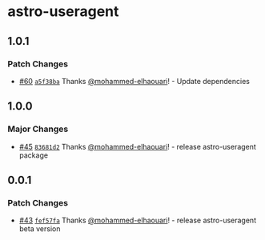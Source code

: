 # astro-useragent

## 1.0.1

### Patch Changes

- [#60](https://github.com/codiume/orbit/pull/60) [`a5f38ba`](https://github.com/codiume/orbit/commit/a5f38ba8cf25303a0d4ea94bec98d199af246671) Thanks [@mohammed-elhaouari](https://github.com/mohammed-elhaouari)! - Update dependencies

## 1.0.0

### Major Changes

- [#45](https://github.com/codiume/orbit/pull/45) [`83681d2`](https://github.com/codiume/orbit/commit/83681d2ff499ceaa9292fce89b9f78381dcec5db) Thanks [@mohammed-elhaouari](https://github.com/mohammed-elhaouari)! - release astro-useragent package

## 0.0.1

### Patch Changes

- [#43](https://github.com/codiume/orbit/pull/43) [`fef57fa`](https://github.com/codiume/orbit/commit/fef57fa6b5c33dbf82fe9a2aebfb230266c7ba06) Thanks [@mohammed-elhaouari](https://github.com/mohammed-elhaouari)! - release astro-useragent beta version
